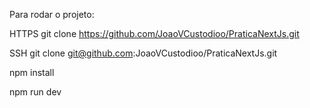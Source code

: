 Para rodar o projeto:

HTTPS
git clone https://github.com/JoaoVCustodioo/PraticaNextJs.git

SSH
git clone git@github.com:JoaoVCustodioo/PraticaNextJs.git

npm install

npm run dev
